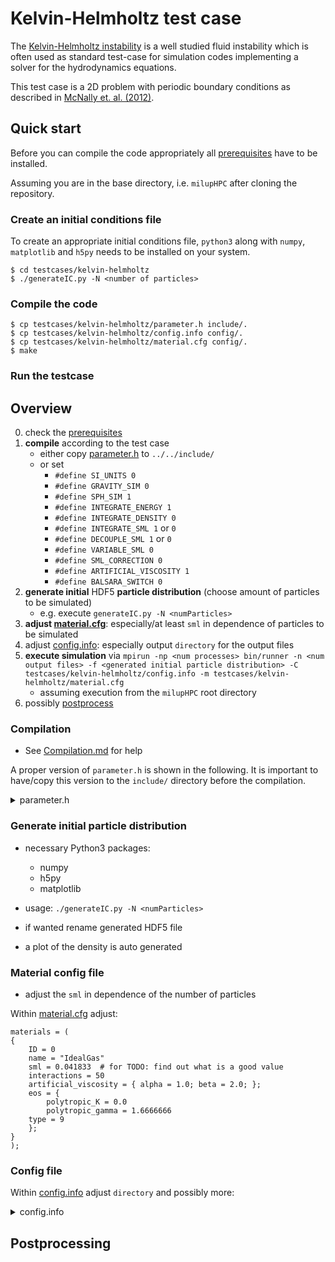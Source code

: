 # Kelvin-Helmholtz test case

The [Kelvin-Helmholtz instability](https://en.wikipedia.org/wiki/Kelvin%E2%80%93Helmholtz_instability) is a well studied fluid instability which is often used as standard test-case for simulation codes implementing a solver for the hydrodynamics equations. 

This test case is a 2D problem with periodic boundary conditions as described in [McNally et. al. (2012)](https://arxiv.org/abs/1111.1764).

## Quick start

Before you can compile the code appropriately all [prerequisites](../../documents/Prerequisites.md) have to be installed.

Assuming you are in the base directory, i.e. `milupHPC` after cloning the repository.

### Create an initial conditions file
To create an appropriate initial conditions file, `python3` along with `numpy`, `matplotlib` and `h5py` needs to be installed on your system.

```shell
$ cd testcases/kelvin-helmholtz
$ ./generateIC.py -N <number of particles>
```

### Compile the code
```shell
$ cp testcases/kelvin-helmholtz/parameter.h include/.
$ cp testcases/kelvin-helmholtz/config.info config/.
$ cp testcases/kelvin-helmholtz/material.cfg config/.
$ make
```

### Run the testcase


## Overview

0. check the [prerequisites](../../documents/Prerequisites.md)
1. **compile** according to the test case
	* either copy [parameter.h](parameter.h) to `../../include/`
	* or set
		* `#define SI_UNITS 0`
		* `#define GRAVITY_SIM 0`
		* `#define SPH_SIM 1`
		* `#define INTEGRATE_ENERGY 1`
		* `#define INTEGRATE_DENSITY 0`
		* `#define INTEGRATE_SML 1` or `0`
		* `#define DECOUPLE_SML 1` or `0`
		* `#define VARIABLE_SML 0`
		* `#define SML_CORRECTION 0`
		* `#define ARTIFICIAL_VISCOSITY 1`
		* `#define BALSARA_SWITCH 0`
2. **generate initial** HDF5 **particle distribution** (choose amount of particles to be simulated)
	* e.g. execute `generateIC.py -N <numParticles>`
3. **adjust [material.cfg](material.cfg)**: especially/at least `sml` in dependence of particles to be simulated
4. adjust [config.info](config.info): especially output `directory` for the output files
5. **execute simulation** via `mpirun -np <num processes> bin/runner -n <num output files> -f <generated initial particle distribution> -C testcases/kelvin-helmholtz/config.info -m testcases/kelvin-helmholtz/material.cfg` 
	* assuming execution from the `milupHPC` root directory
6. possibly [postprocess](../../postprocessing/README.md)

### Compilation

* See [Compilation.md](../../documents/Compilation.md) for help

A proper version of `parameter.h` is shown in the following. It is important to have/copy this version to the `include/` directory before the compilation.

<details>
<summary>
parameter.h
</summary>

```cpp
#ifndef MILUPHPC_PARAMETER_H
#define MILUPHPC_PARAMETER_H

#include <limits>

/**
 * Type definitions
 * * `real` corresponds to floating point precision for whole program
 * * `keyType` influences the maximal tree depth
 *     * maximal tree depth: (sizeof(keyType) - (sizeof(keyType) % DIM))/DIM
 */
#ifdef SINGLE_PRECISION
    typedef float real;
#else
    typedef double real;
#endif
typedef int integer;
typedef unsigned long keyType;
typedef int idInteger;

#include <iostream>

//#define theta 0.5

#define MAX_LEVEL 21

#define DEBUGGING 0

/**
 * * `SAFETY_LEVEL 0`: almost no safety measures
 * * `SAFETY_LEVEL 1`: most relevant/important safety measures
 * * `SAFETY_LEVEL 2`: more safety measures, including assertions
 * * `SAFETY_LEVEL 3`: many security measures, including all assertions
 */
#define SAFETY_LEVEL 2

/// Dimension of the problem
#define DIM 3
#define power_two(x) (1 << (x))
#define POW_DIM power_two(DIM)

/// [0]: natural units, [1]: SI units
#define SI_UNITS 0

/// [0]: rectangular (and not necessarily cubic domains), [1]: cubic domains
#define CUBIC_DOMAINS 1

/// Simulation with gravitational forces
#define GRAVITY_SIM 0

/// SPH simulation
#define SPH_SIM 1

/// integrate energy equation
#define INTEGRATE_ENERGY 1

/// integrate density equation
#define INTEGRATE_DENSITY 0

/// integrate smoothing length
#define INTEGRATE_SML 1

/// decouple smoothing length for pc integrator(s)
#define DECOUPLE_SML 1

/// variable smoothing length
#define VARIABLE_SML 0

/// correct smoothing length
#define SML_CORRECTION 0

/**
 * Choose the SPH representation to solve the momentum and energy equation:
 * * **SPH_EQU_VERSION 1:** original version with
 *     * HYDRO $dv_a/dt ~ - (p_a/rho_a**2 + p_b/rho_b**2)  \nabla_a W_ab$
 *     * SOLID $dv_a/dt ~ (sigma_a/rho_a**2 + sigma_b/rho_b**2) \nabla_a W_ab$
 * * **SPH_EQU_VERSION 2:** slighty different version with
 *     * HYDRO $dv_a/dt ~ - (p_a+p_b)/(rho_a*rho_b)  \nabla_a W_ab$
 *     * SOLID $dv_a/dt ~ (sigma_a+sigma_b)/(rho_a*rho_b)  \nabla_a W_ab$
 */
#define SPH_EQU_VERSION 1

// deprecated flag
#define ARTIFICIAL_VISCOSITY 1
#define BALSARA_SWITCH 0

// to be (fully) implemented flags
#define AVERAGE_KERNELS 0
#define DEAL_WITH_TOO_MANY_INTERACTIONS 0
#define SHEPARD_CORRECTION 0
#define SOLID 0
#define NAVIER_STOKES 0
#define ARTIFICIAL_STRESS 0
#define POROSITY 0
#define ZERO_CONSISTENCY 0
#define LINEAR_CONSISTENCY 0
#define FRAGMENTATION 0
#define PALPHA_POROSITY 0
#define PLASTICITY 0
#define KLEY_VISCOSITY 0

#define KEY_MAX ULONG_MAX
#define DOMAIN_LIST_SIZE 512
#define MAX_DEPTH 128
#define MAX_NUM_INTERACTIONS 180
#define NUM_THREADS_LIMIT_TIME_STEP 256
#define NUM_THREADS_CALC_CENTER_OF_MASS 256

// Courant (CFL) number (note that our sml is defined up to the zero of the kernel, not half of it)
#define COURANT_FACT 0.4

#define FORCES_FACT 0.2

constexpr real dbl_max = std::numeric_limits<real>::max();
#define DBL_MAX dbl_max;

namespace Constants {
    constexpr real G = 6.67430e-11;
}

typedef struct SimulationParameters {
    std::string directory;
    std::string logDirectory;
    int verbosity;
    bool timeKernels;
    int numOutputFiles;
    real timeStep;
    real maxTimeStep;
    real timeEnd;
    bool loadBalancing;
    int loadBalancingInterval;
    int loadBalancingBins;
    std::string inputFile;
    std::string materialConfigFile;
    int outputRank;
    bool performanceLog;
    bool particlesSent2H5;
    int sfcSelection;
    int integratorSelection;
//#if GRAVITY_SIM
    real theta;
    real smoothing;
    int gravityForceVersion;
//#endif
//#if SPH_SIM
    int smoothingKernelSelection;
    int sphFixedRadiusNNVersion;
//#endif
    bool removeParticles;
    int removeParticlesCriterion;
    real removeParticlesDimension;
    int bins;
    bool calculateAngularMomentum;
    bool calculateEnergy;
    bool calculateCenterOfMass;
    real particleMemoryContingent;
    int domainListSize;
} SimulationParameters;

struct To
{
    enum Target
    {
        host, device
    };
    Target t_;
    To(Target t) : t_(t) {}
    operator Target () const {return t_;}
private:
    template<typename T>
    operator T () const;
};

struct Smoothing
{
    enum Kernel
    {
        spiky, cubic_spline, wendlandc2, wendlandc4, wendlandc6
    };
    Kernel t_;
    Smoothing(Kernel t) : t_(t) {}
    operator Smoothing () const {return t_;}
private:
    template<typename T>
    operator T () const;
};

struct Execution
{
    enum Location
    {
        host, device
    };
    Location t_;
    Execution(Location t) : t_(t) {}
    operator Location () const {return t_;}
private:
    template<typename T>
    operator T () const;
};

struct Curve
{
    enum Type
    {
        lebesgue, hilbert
    };
    Type t_;
    Curve(Type t) : t_(t) {}
    operator Type () const {return t_;}
    //friend std::ostream& operator<<(std::ostream& out, const Curve::Type curveType);
private:
    template<typename T>
    operator T () const;
};

struct IntegratorSelection
{
    enum Type
    {
        explicit_euler, predictor_corrector_euler, leapfrog
    };
    Type t_;
    IntegratorSelection(Type t) : t_(t) {}
    operator Type () const {return t_;}
private:
    template<typename T>
    operator T () const;
};

/// implemented equation of states
enum EquationOfStates {
    //EOS_TYPE_ACCRETED = -2, /// special flag for particles that got accreted by a gravitating point mass
    //EOS_TYPE_IGNORE = -1, /// particle is ignored
    EOS_TYPE_POLYTROPIC_GAS = 0, /// polytropic EOS for gas, needs polytropic_K and polytropic_gamma in material.cfg file
    //EOS_TYPE_MURNAGHAN = 1, /// Murnaghan EOS for solid bodies, see Melosh "Impact Cratering", needs in material.cfg: rho_0, bulk_modulus, n
    //EOS_TYPE_TILLOTSON = 2, /// Tillotson EOS for solid bodies, see Melosh "Impact Cratering", needs in material.cfg: till_rho_0, till_A, till_B, till_E_0, till_E_iv, till_E_cv, till_a, till_b, till_alpha, till_beta; bulk_modulus and shear_modulus are needed to calculate the sound speed and crack growth speed for FRAGMENTATION
    EOS_TYPE_ISOTHERMAL_GAS = 3, /// this is pure molecular hydrogen at 10 K
    //EOS_TYPE_REGOLITH = 4, /// The Bui et al. 2008 soil model
    //EOS_TYPE_JUTZI = 5, /// Tillotson EOS with p-alpha model by Jutzi et al.
    //EOS_TYPE_JUTZI_MURNAGHAN = 6, /// Murnaghan EOS with p-alpha model by Jutzi et al.
    //EOS_TYPE_ANEOS = 7, /// ANEOS (or tabulated EOS in ANEOS format)
    //EOS_TYPE_VISCOUS_REGOLITH = 8, /// describe regolith as a viscous material -> EXPERIMENTAL DO NOT USE
    EOS_TYPE_IDEAL_GAS = 9, /// ideal gas equation, set polytropic_gamma in material.cfg
    //EOS_TYPE_SIRONO = 10, /// Sirono EOS modifed by Geretshauser in 2009/10
    //EOS_TYPE_EPSILON = 11, /// Tillotson EOS with epsilon-alpha model by Wuennemann, Collins et al.
    EOS_TYPE_LOCALLY_ISOTHERMAL_GAS = 12, /// locally isothermal gas: \f$ p = c_s^2 \times \varrho \f$
    //EOS_TYPE_JUTZI_ANEOS = 13/// ANEOS EOS with p-alpha model by Jutzi et al.
};

struct Entry
{
    enum Name
    {
        x,
#if DIM > 1
        y,
#if DIM == 3
        z,
#endif
#endif
        mass
    };
    Name t_;
    Entry(Name t) : t_(t) {}
    operator Name () const {return t_;}
private:
    template<typename T>
    operator T () const;
};
#endif //MILUPHPC_PARAMETER_H

```

</details>

### Generate initial particle distribution

* necessary Python3 packages:
	* numpy
	* h5py 
	* matplotlib

* usage: `./generateIC.py -N <numParticles>`
* if wanted rename generated HDF5 file
* a plot of the density is auto generated 

### Material config file

* adjust the `sml` in dependence of the number of particles 

Within [material.cfg](material.cfg) adjust:

```
materials = (
{
    ID = 0
    name = "IdealGas"
    sml = 0.041833  # for TODO: find out what is a good value
    interactions = 50
    artificial_viscosity = { alpha = 1.0; beta = 2.0; };
    eos = {
	    polytropic_K = 0.0
        polytropic_gamma = 1.6666666
	type = 9
    };
}
);
```

### Config file

Within [config.info](config.info) adjust `directory` and possibly more:


<details>
<summary>
config.info
</summary>

```
; IO RELATED
; ------------------------------------------------------
; output directory (will be created if it does not exist)
directory <TODO: directory>

; outputRank (-1 corresponds to all)
outputRank -1

; omit logType::TIME for standard output
omitTime true

; create log file (including warnings, errors, ...)
log false

; create performance log
performanceLog true

; write particles to be sent to h5 file
particlesSent2H5 false


; INTEGRATOR RELATED
; ------------------------------------------------------
; integrator selection
; explicit euler [0], predictor-corrector euler [1]
integrator 1
; initial time step
timeStep 0.0005
; max time step allowed
maxTimeStep 1e-3
; end time for simulation
timeEnd 0.06

; SIMULATION RELATED
; ------------------------------------------------------
; space-filling curve selection
; lebesgue [0], hilbert [1]
sfc 0

; theta-criterion for Barnes-Hut (approximative gravity)
theta 1.0
; smoothing parameter for gravitational forces
;smoothing 0.032
smoothing 0.001024

; SPH smoothing kernel selection
; spiky [0], cubic spline [1], wendlandc2 [3], wendlandc4 [4], wendlandc6 [5]
smoothingKernel 1

; remove particles (corresponding to some criterion)
removeParticles false
; spherically [0], cubic [1]
removeParticlesCriterion 0
; allowed distance to center (0, 0, 0)
removeParticlesDimension 10.0

; execute load balancing
loadBalancing false
; interval for executing load balancing (every Nth step)
loadBalancingInterval 1
; amount of bins for load balancing
loadBalancingBins 2000

; how much memory to allocate (1.0 -> all particles can in principle be on one process)
particleMemoryContingent 1.0

; calculate angular momentum (and save to output file)
calculateAngularMomentum false
; calculate (total) energy (and save to output file)
calculateEnergy false
; calculate center of mass (and save to output file)
calculateCenterOfMass true


; THESE SHOULD PROBABLY NOT EXIST IN A PRODUCTION VERSION
; ------------------------------------------------------
; ------------------------------------------------------
; force version for gravity (use [0] or [2])
; burtscher [0], burtscher without presorting [1], miluphcuda with presorting [2],
; miluphcuda without presorting [3], miluphcuda shared memory (NOT working properly) [4]
gravityForceVersion 0
; fixed radius NN version for SPH (use [0])
; normal [0], brute-force [1], shared-memory [2], within-box [3]
sphFixedRadiusNNVersion 3
```

</details>

## Postprocessing

